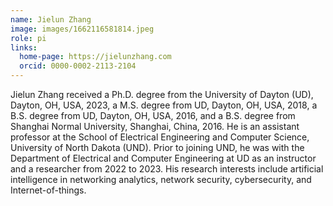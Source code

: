 ```yaml
---
name: Jielun Zhang
image: images/1662116581814.jpeg
role: pi
links:
  home-page: https://jielunzhang.com
  orcid: 0000-0002-2113-2104
---
```


Jielun Zhang received a Ph.D. degree from the University of Dayton (UD), Dayton, OH, USA, 2023, a M.S. degree from UD, Dayton, OH, USA, 2018, a B.S. degree from UD, Dayton, OH, USA, 2016, and a B.S. degree from Shanghai Normal University, Shanghai, China, 2016. He is an assistant professor at the School of Electrical Engineering and Computer Science, University of North Dakota (UND). Prior to joining UND, he was with the Department of Electrical and Computer Engineering at UD as an instructor and a researcher from 2022 to 2023. His research interests include artificial intelligence in networking analytics, network security, cybersecurity, and Internet-of-things.
